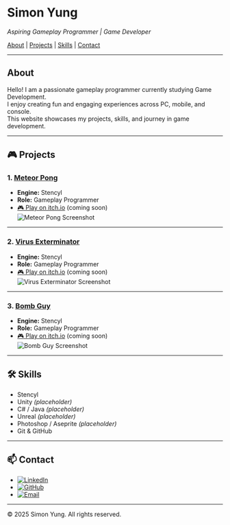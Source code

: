 # Simon Yung
_Aspiring Gameplay Programmer | Game Developer_

[About](#about) | [Projects](#projects) | [Skills](#skills) | [Contact](#contact)

---

## About
Hello! I am a passionate gameplay programmer currently studying Game Development.  
I enjoy creating fun and engaging experiences across PC, mobile, and console.  
This website showcases my projects, skills, and journey in game development.

---

## 🎮 Projects

### 1. [Meteor Pong](meteor-pong.md)
- **Engine:** Stencyl  
- **Role:** Gameplay Programmer  
- [🎮 Play on itch.io](https://your-game-link.com) (coming soon)  
![Meteor Pong Screenshot](https://i.postimg.cc/764s2v5h/Meteor-Pong-Main-Title-Screen.png)

---

### 2. [Virus Exterminator](virus-exterminator.md)
- **Engine:** Stencyl  
- **Role:** Gameplay Programmer  
- [🎮 Play on itch.io](https://your-game-link.com) (coming soon)  
![Virus Exterminator Screenshot](https://i.postimg.cc/8km8w4Gx/Virus-Exterminator-Main-Title-Screen.png)

---

### 3. [Bomb Guy](bomb-guy.md)
- **Engine:** Stencyl  
- **Role:** Gameplay Programmer  
- [🎮 Play on itch.io](https://your-game-link.com) (coming soon)  
![Bomb Guy Screenshot](https://i.postimg.cc/dQrQFGY9/Bomb-Guy-Main-Title-Screen.png)

---

## 🛠 Skills
- Stencyl  
- Unity _(placeholder)_  
- C# / Java _(placeholder)_  
- Unreal _(placeholder)_  
- Photoshop / Aseprite _(placeholder)_  
- Git & GitHub  

---

## 📫 Contact
- [![LinkedIn](https://cdn-icons-png.flaticon.com/512/2111/2111499.png)](https://www.linkedin.com/in/simon-yung-1061351a4/)  
- [![GitHub](https://cdn-icons-png.flaticon.com/512/2111/2111432.png)](https://github.com/Simonyung007)  
- [![Email](https://cdn-icons-png.flaticon.com/512/732/732200.png)](mailto:simonyung007@gmail.com)

---

© 2025 Simon Yung. All rights reserved.
